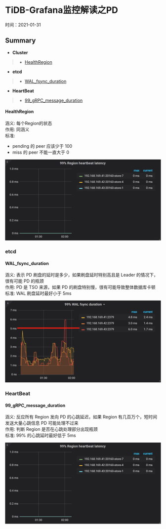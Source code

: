 # TiDB-Grafana监控解读之PD

时间：2021-01-31


## Summary

 - **Cluster**
>  - [HealthRegion](#HealthRegion)  
 - **etcd**
>  - [WAL_fsync_duration](#WAL_fsync_duration)  
 - **HeartBeat**
>  - [99_gRPC_message_duration](#99_gRPC_message_duration)  


#### HealthRegion 
涵义: 每个Region的状态     
作用: 同涵义    
标准: 
  - pending 的 peer 应该少于 100   
  - miss 的 peer 不能一直大于 0   

![image.png](./tidb-overview-pic/99region_heartbeat_latency.png)   



### etcd   

#### WAL_fsync_duration
涵义: 表示 PD 刷盘的延时是多少，如果刷盘延时特别高且是 Leader 的情况下，很有可能 PD 的瓶颈       
作用: PD 是 TSO 来源，如果 PD 的刷盘特别慢，很有可能导致整体数据库卡顿    
标准: WAL 刷盘延时最好小于 5ms     

![image.png](./tidb-overview-pic/wal_fsync_duration.png)   

### HeartBeat

#### 99_gRPC_message_duration 

涵义: 反应所有 Region 发向 PD 的心跳延迟，如果 Region 有几百万个，短时间发送大量心跳信息 PD 可能处理不过来       
作用: 判断 Region 是否在心跳处理部分出现瓶颈       
标准: 99% 的心跳延时最好低于 5ms   

![image.png](./tidb-overview-pic/99region_heartbeat_latency.png)   


